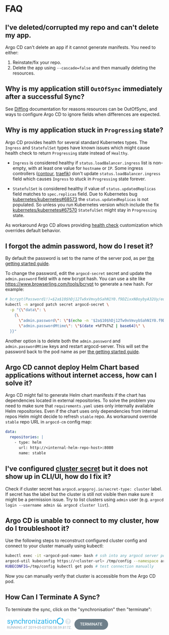 # FAQ

## I've deleted/corrupted my repo and can't delete my app.

Argo CD can't delete an app if it cannot generate manifests. You need to either: 

1. Reinstate/fix your repo.
1. Delete the app using `--cascade=false` and then manually deleting the resources.

## Why is my application still `OutOfSync` immediately after a successful Sync?

See [Diffing](user-guide/diffing.md) documentation for reasons resources can be OutOfSync, and ways to configure
Argo CD to ignore fields when differences are expected.


## Why is my application stuck in `Progressing` state?

Argo CD provides health for several standard Kubernetes types. The `Ingress` and `StatefulSet` types have known issues which might cause health check
to return `Progressing` state instead of `Healthy`.

* `Ingress` is considered healthy if `status.loadBalancer.ingress` list is non-empty, with at least one value for `hostname` or `IP`. Some ingress controllers
 ([contour](https://github.com/heptio/contour/issues/403), [traefik](https://github.com/argoproj/argo-cd/issues/968#issuecomment-451082913)) don't update
 `status.loadBalancer.ingress` field which causes `Ingress` to stuck in `Progressing` state forever.

* `StatefulSet` is considered healthy if value of `status.updatedReplicas` field matches to `spec.replicas` field. Due to Kubernetes bug
[kubernetes/kubernetes#68573](https://github.com/kubernetes/kubernetes/issues/68573) the `status.updatedReplicas` is not populated. So unless you run Kubernetes version which
include the fix [kubernetes/kubernetes#67570](https://github.com/kubernetes/kubernetes/pull/67570) `StatefulSet` might stay in `Progressing` state.

As workaround Argo CD allows providing [health check](operator-manual/health.md) customization which overrides default behavior.

## I forgot the admin password, how do I reset it?

By default the password is set to the name of the server pod, as per [the getting started guide](getting_started.md).

To change the password, edit the `argocd-secret` secret and update the `admin.password` field with a new bcrypt hash. You
can use a site like https://www.browserling.com/tools/bcrypt to generate a new hash. For example:

```bash
# bcrypt(Password1!)=$2a$10$hDj12Tw9xVmvybSahN1Y0.f9DZixxN8oybyA32Uy/eqWklFU4Mo8O
kubectl -n argocd patch secret argocd-secret \
  -p "{\"data\": \
    {\
      \"admin.password\": \"$(echo -n '$2a$10$hDj12Tw9xVmvybSahN1Y0.f9DZixxN8oybyA32Uy/eqWklFU4Mo8O' | base64)\", \
      \"admin.passwordMtime\": \"$(date +%FT%T%Z | base64)\" \
  }}"
```

Another option is to delete both the `admin.password` and `admin.passwordMtime` keys and restart argocd-server. This will set the password back to the pod name as per [the getting started guide](getting_started.md).

## Argo CD cannot deploy Helm Chart based applications without internet access, how can I solve it?

Argo CD might fail to generate Helm chart manifests if the chart has dependencies located in external repositories. To solve the problem you need to make sure that `requirements.yaml`
uses only internally available Helm repositories. Even if the chart uses only dependencies from internal repos Helm might decide to refresh `stable` repo. As workaround override
`stable` repo URL in `argocd-cm` config map:

```yaml
data:
  repositories: |
    - type: helm
      url: http://<internal-helm-repo-host>:8080
      name: stable
```

## I've configured [cluster secret](./operator-manual/declarative-setup.md#clusters) but it does not show up in CLI/UI, how do I fix it?

Check if cluster secret has `argocd.argoproj.io/secret-type: cluster` label. If secret has the label but the cluster is still not visible then make sure it might be a
permission issue. Try to list clusters using `admin` user (e.g. `argocd login --username admin && argocd cluster list`).

## Argo CD is unable to connect to my cluster, how do I troubleshoot it?

Use the following steps to reconstruct configured cluster config and connect to your cluster manually using kubectl:

```bash
kubectl exec -it <argocd-pod-name> bash # ssh into any argocd server pod
argocd-util kubeconfig https://<cluster-url> /tmp/config --namespace argocd # generate your cluster config
KUBECONFIG=/tmp/config kubectl get pods # test connection manually
```

Now you can manually verify that cluster is accessible from the Argo CD pod.

## How Can I Terminate A Sync?

To terminate the sync, click on the "synchronisation" then "terminate":

![Synchronization](assets/synchronization-button.png) ![Terminate](assets/terminate-button.png)

